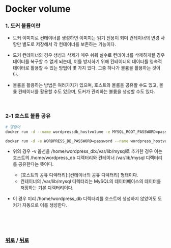 # Docker volume

### 1. 도커 볼륨이란
- 도커 이미지로 컨테이너를 생성하면 이미지는 읽기 전용이 되며 컨테이너의 변경 사항만 별도로 저장해서 각 컨테이너를 보존하는 기능이다.

- 도커 컨테이너의 경우 생성과 삭제가 매우 쉬워 실수로 컨테이너를 삭제하게될 경우 데이터를 복구할 수 없게 되는데, 이를 방지하기 위해 컨테이너의 데이터를 영속적 데이터로 활용할 수 있는 방법이 몇 가지 있다. 그중 하나가 볼륨을 활용하는 것이다.

- 볼륨을 활용하는 방법은 여러가지가 있으며, 호스트와 볼륨을 공유할 수도 있고, 볼륨 컨테이너를 활용할 수도 있으며, 도커가 관리하는 볼륨을 생성할 수도 있다.

<br>

### 2-1 호스트 볼륨 공유
```bash
# 명령어
docker run -d --name wordpressdb_hostvolume -e MYSQL_ROOT_PASSWORD=password -e MYSQL_DATABASE=wordpress -v /home/wordpress_db:/var/lib/mysql mysql:5.7

docker run -d -e WORDPRESS_DB_PASSWORD=password --name wordpress_hostvolume --link wordpressdb_hostvolume:mysql -p 80 wordpress
```
- 위의 경우 -v 옵션을 /home/wordpress_db:/var/lib/mysql로 추가한 경우 이는 호스트의 /home/wordpress_db 디렉터리와 컨테이너 /var/lib/mysql 디렉터리를 공유한다는 뜻이다.
  * [호스트의 공유 디렉터리]:[컨테이너의 공유 디렉터리] 형태이다.
  * 컨테이너의 /var/lib/mysql 디렉터리는 MySQL의 데이터베이스의 데이터를 저장하는 기본 디렉터리이다.

- 이 경우 미리 /home/wordpress_db 디렉터리를 호스트에 생성하지 않았어도 도커가 자동으로 이를 생성한다.

<br>

<br>

<br>

### [위로](#) / [뒤로](/README.md/#)